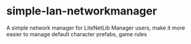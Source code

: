 # simple-lan-networkmanager

A simple network manager for LiteNetLib Manager users, make it more easier to manage default character prefabs, game rules
